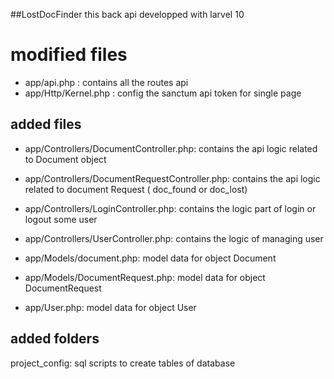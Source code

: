 ##LostDocFinder
this back api developped with larvel 10

# modified files
- app/api.php : contains all the routes api
- app/Http/Kernel.php : config the sanctum api token for single page

## added files
- app/Controllers/DocumentController.php: contains the api logic related to Document object
- app/Controllers/DocumentRequestController.php: contains the api logic related to document Request ( doc_found or doc_lost)
- app/Controllers/LoginController.php: contains the logic part of login or logout some user
- app/Controllers/UserController.php: contains the logic of managing user

- app/Models/document.php: model data for object Document
- app/Models/DocumentRequest.php: model data for object DocumentRequest
- app/User.php: model data for object User

## added folders
project_config: sql scripts to create tables of database 

